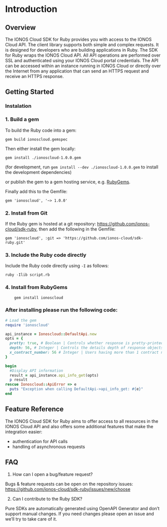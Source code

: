 # Introduction

## Overview

The IONOS Cloud SDK for Ruby provides you with access to the IONOS Cloud API. The client library supports both simple and complex requests. It is designed for developers who are building applications in Ruby. The SDK for Ruby wraps the IONOS Cloud API. All API operations are performed over SSL and authenticated using your IONOS Cloud portal credentials. The API can be accessed within an instance running in IONOS Cloud or directly over the Internet from any application that can send an HTTPS request and receive an HTTPS response.

## Getting Started

### Instalation

### 1. Build a gem

To build the Ruby code into a gem:

```shell
gem build ionoscloud.gemspec
```

Then either install the gem locally:

```shell
gem install ./ionoscloud-1.0.0.gem
```

(for development, run `gem install --dev ./ionoscloud-1.0.0.gem` to install the development dependencies)

or publish the gem to a gem hosting service, e.g. [RubyGems](https://rubygems.org/).

Finally add this to the Gemfile:

    gem 'ionoscloud', '~> 1.0.0'

### 2. Install from Git

If the Ruby gem is hosted at a git repository: https://github.com/ionos-cloud/sdk-ruby, then add the following in the Gemfile:

    gem 'ionoscloud', :git => 'https://github.com/ionos-cloud/sdk-ruby.git'

### 3. Include the Ruby code directly

Include the Ruby code directly using `-I` as follows:

```shell
ruby -Ilib script.rb
```

### 4. Install from RubyGems

```shell
    gem install ionoscloud
```


### After installing please run the following code:

```ruby
# Load the gem
require 'ionoscloud'

api_instance = Ionoscloud::DefaultApi.new
opts = {
  pretty: true, # Boolean | Controls whether response is pretty-printed (with indentation and new lines)
  depth: 56, # Integer | Controls the details depth of response objects.  Eg. GET /datacenters/[ID]  - depth=0: only direct properties are included. Children (servers etc.) are not included  - depth=1: direct properties and children references are included  - depth=2: direct properties and children properties are included  - depth=3: direct properties and children properties and children's children are included  - depth=... and so on
  x_contract_number: 56 # Integer | Users having more than 1 contract need to provide contract number, against which all API requests should be executed
}

begin
  #Display API information
  result = api_instance.api_info_get(opts)
  p result
rescue Ionoscloud::ApiError => e
  puts "Exception when calling DefaultApi->api_info_get: #{e}"
end

```

## Feature Reference 
The IONOS Cloud SDK for Ruby aims to offer access to all resources in the IONOS Cloud API and also offers some additional features that make the integration easier: 
- authentication for API calls
- handling of asynchronous requests 

## FAQ 
1. How can I open a bug/feature request? 

Bugs & feature requests can be open on the repository issues: https://github.com/ionos-cloud/sdk-ruby/issues/new/choose 

2. Can I contribute to the Ruby SDK?

Pure SDKs are automatically generated using OpenAPI Generator and don’t support manual changes. If you need changes please open an issue and we’ll try to take care of it. 
